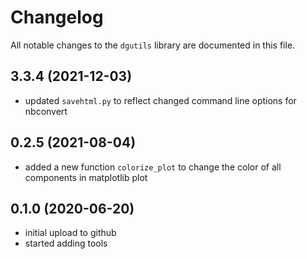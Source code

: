 # Changelog

All notable changes to the `dgutils` library  are documented in this file.

## 3.3.4 (2021-12-03)
- updated `savehtml.py` to reflect changed command line options for nbconvert 

## 0.2.5 (2021-08-04)
- added a new function `colorize_plot` to change the color of all components in
  matplotlib plot

## 0.1.0 (2020-06-20)

- initial upload to github
- started adding tools

